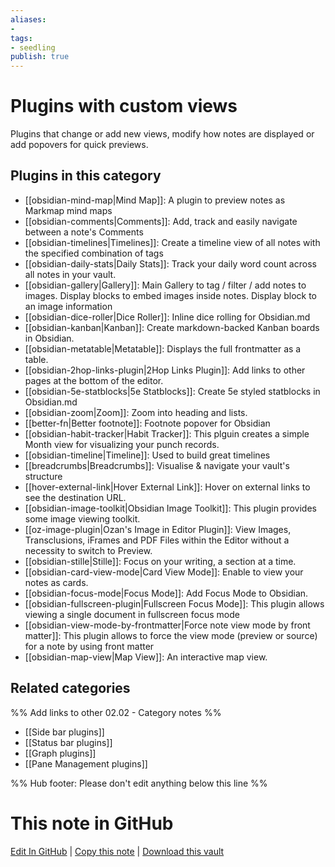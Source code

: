 ```yaml
---
aliases:
- 
tags: 
- seedling 
publish: true
---
```



# Plugins with custom views

Plugins that change or add new views, modify how notes are displayed or add popovers for quick previews.

## Plugins in this category


- [[obsidian-mind-map|Mind Map]]: A plugin to preview notes as Markmap mind maps
- [[obsidian-comments|Comments]]: Add, track and easily navigate between a note's Comments
- [[obsidian-timelines|Timelines]]: Create a timeline view of all notes with the specified combination of tags
- [[obsidian-daily-stats|Daily Stats]]: Track your daily word count across all notes in your vault.
- [[obsidian-gallery|Gallery]]: Main Gallery to tag / filter / add notes to images. Display blocks to embed images inside notes. Display block to an image information
- [[obsidian-dice-roller|Dice Roller]]: Inline dice rolling for Obsidian.md
- [[obsidian-kanban|Kanban]]: Create markdown-backed Kanban boards in Obsidian.
- [[obsidian-metatable|Metatable]]: Displays the full frontmatter as a table.
- [[obsidian-2hop-links-plugin|2Hop Links Plugin]]: Add links to other pages at the bottom of the editor.
- [[obsidian-5e-statblocks|5e Statblocks]]: Create 5e styled statblocks in Obsidian.md
- [[obsidian-zoom|Zoom]]: Zoom into heading and lists.
- [[better-fn|Better footnote]]: Footnote popover for Obsidian
- [[obsidian-habit-tracker|Habit Tracker]]: This plguin creates a simple Month view for visualizing your punch records.
- [[obsidian-timeline|Timeline]]: Used to build great timelines
- [[breadcrumbs|Breadcrumbs]]: Visualise & navigate your vault's structure
- [[hover-external-link|Hover External Link]]: Hover on external links to see the destination URL.
- [[obsidian-image-toolkit|Obsidian Image Toolkit]]: This plugin provides some image viewing toolkit.
- [[oz-image-plugin|Ozan's Image in Editor Plugin]]: View Images, Transclusions, iFrames and PDF Files within the Editor without a necessity to switch to Preview.
- [[obsidian-stille|Stille]]: Focus on your writing, a section at a time.
- [[obsidian-card-view-mode|Card View Mode]]: Enable to view your notes as cards.
- [[obsidian-focus-mode|Focus Mode]]: Add Focus Mode to Obsidian.
- [[obsidian-fullscreen-plugin|Fullscreen Focus Mode]]: This plugin allows viewing a single document in fullscreen focus mode
- [[obsidian-view-mode-by-frontmatter|Force note view mode by front matter]]: This plugin allows to force the view mode (preview or source) for a note by using front matter
- [[obsidian-map-view|Map View]]: An interactive map view.

## Related categories

%% Add links to other 02.02 - Category notes %%

- [[Side bar plugins]]
- [[Status bar plugins]]
- [[Graph plugins]]
- [[Pane Management plugins]]

%% Hub footer: Please don't edit anything below this line %%

# This note in GitHub

<span class="git-footer">[Edit In GitHub](https://github.dev/obsidian-community/obsidian-hub/blob/main/02%20-%20Community%20Expansions/02.01%20Plugins%20by%20Category/Plugins%20with%20custom%20views.md "git-hub-edit-note") | [Copy this note](https://raw.githubusercontent.com/obsidian-community/obsidian-hub/main/02%20-%20Community%20Expansions/02.01%20Plugins%20by%20Category/Plugins%20with%20custom%20views.md "git-hub-copy-note") | [Download this vault](https://github.com/obsidian-community/obsidian-hub/archive/refs/heads/main.zip "git-hub-download-vault") </span>
